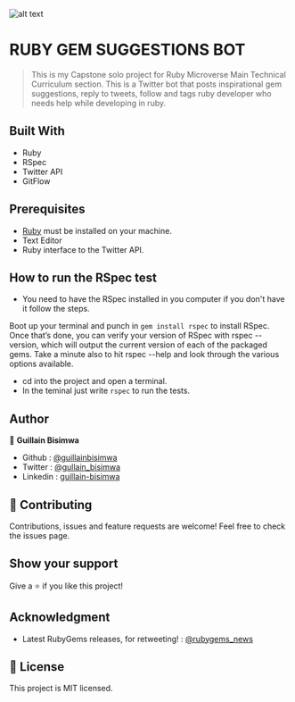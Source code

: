 ![alt text](https://camo.githubusercontent.com/3a5835d4f56c57cec85939ac345e43fef164c178/68747470733a2f2f696d672e736869656c64732e696f2f62616467652f4d6963726f76657273652d626c756576696f6c6574 "Microverse")

# RUBY GEM SUGGESTIONS BOT

> This is my Capstone solo project for Ruby Microverse Main Technical Curriculum section. This is a Twitter bot that posts inspirational gem suggestions, reply to tweets, follow and tags ruby developer who needs help while developing in ruby.

## Built With

- Ruby
- RSpec
- Twitter API
- GitFlow

## Prerequisites

- [Ruby](https://www.ruby-lang.org/en/) must be installed on your machine.
- Text Editor
- Ruby interface to the Twitter API.

## How to run the RSpec test

- You need to have the RSpec installed in you computer if you don't have it follow the steps.

Boot up your terminal and punch in `gem install rspec` to install RSpec. Once that’s done, you can verify your version of RSpec with rspec --version, which will output the current version of each of the packaged gems. Take a minute also to hit rspec --help and look through the various options available.

- cd into the project and open a terminal.
- In the teminal just write `rspec` to run the tests.

## Author

👤 **Guillain Bisimwa**

- Github : [@guillainbisimwa](https://github.com/guillainbisimwa)
- Twitter : [@gullain_bisimwa](https://twitter.com/gullain_bisimwa)
- Linkedin : [guillain-bisimwa](https://www.linkedin.com/in/guillain-bisimwa-8a8b7a7b/)

## 🤝 Contributing

Contributions, issues and feature requests are welcome!
Feel free to check the issues page.

## Show your support

Give a ⭐️ if you like this project!

## Acknowledgment

- Latest RubyGems releases, for retweeting! : [@rubygems_news](https://twitter.com/RubygemsN)

## 📝 License

This project is MIT licensed.
